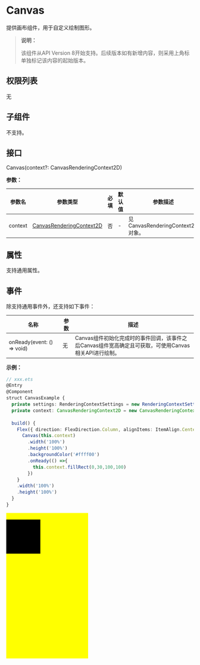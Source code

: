 #  Canvas

提供画布组件，用于自定义绘制图形。

> **说明：** 
> 
>  该组件从API Version 8开始支持。后续版本如有新增内容，则采用上角标单独标记该内容的起始版本。



## 权限列表

无

## 子组件

不支持。

## 接口

Canvas(context?: CanvasRenderingContext2D)

**参数：**

  | 参数名     | 参数类型                                     | 必填   | 默认值  | 参数描述                         |
  | ------- | ---------------------------------------- | ---- | ---- | ---------------------------- |
  | context | [CanvasRenderingContext2D](ts-canvasrenderingcontext2d.md) | 否    | -    | 见CanvasRenderingContext2D对象。 |

## 属性

支持通用属性。

## 事件

除支持通用事件外，还支持如下事件：

| 名称                            | 参数   | 描述                   |
| ----------------------------- | ---- | -------------------- |
| onReady(event: () => void) | 无    | Canvas组件初始化完成时的事件回调，该事件之后Canvas组件宽高确定且可获取，可使用Canvas相关API进行绘制。 |


**示例：**

```ts
// xxx.ets
@Entry
@Component
struct CanvasExample {
  private settings: RenderingContextSettings = new RenderingContextSettings(true)
  private context: CanvasRenderingContext2D = new CanvasRenderingContext2D(this.settings)

  build() {
    Flex({ direction: FlexDirection.Column, alignItems: ItemAlign.Center, justifyContent: FlexAlign.Center }) {
      Canvas(this.context)
        .width('100%')
        .height('100%')
        .backgroundColor('#ffff00')
        .onReady(() =>{
          this.context.fillRect(0,30,100,100)
        })
    }
    .width('100%')
    .height('100%')
  }
}
```
  ![zh-cn_image_0000001194032666](figures/zh-cn_image_0000001194032666.png)